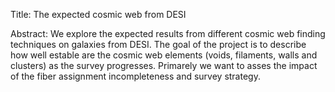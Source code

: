 Title: The expected cosmic web from DESI   

Abstract: 
We explore the expected results from different cosmic web finding techniques on galaxies from DESI.
The goal of the project is to describe how well estable are the cosmic web elements (voids, filaments, walls and clusters) 
as the survey progresses. Primarely we want to asses the impact of the fiber assignment incompleteness and survey strategy.


